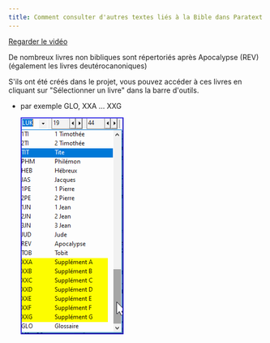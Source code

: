```yaml
---
title: Comment consulter d'autres textes liés à la Bible dans Paratext (0.2.3e)
---
```

[Regarder le vidéo](https://vimeo.com/443500451)

De nombreux livres non bibliques sont répertoriés après Apocalypse (REV) (également les livres deutérocanoniques)

S'ils ont été créés dans le projet, vous pouvez accéder à ces livres en cliquant sur "Sélectionner un livre" dans la barre d'outils.

-   par exemple GLO, XXA ... XXG

    ![](media/58b1de194fdfc1823c04bc216048efe8.png)
